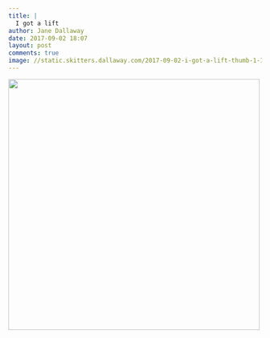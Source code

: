```yaml
---
title: |
  I got a lift
author: Jane Dallaway
date: 2017-09-02 18:07
layout: post
comments: true
image: //static.skitters.dallaway.com/2017-09-02-i-got-a-lift-thumb-1-IMG-1334.JPG
---
```


<div>
        <a href="//static.skitters.dallaway.com/2017-09-02-i-got-a-lift-fullsize-1-IMG-1334.JPG">
          <img src="//static.skitters.dallaway.com/2017-09-02-i-got-a-lift-thumb-1-IMG-1334.JPG" width="500" height="500"/>
        </a>
      </div>


  
      